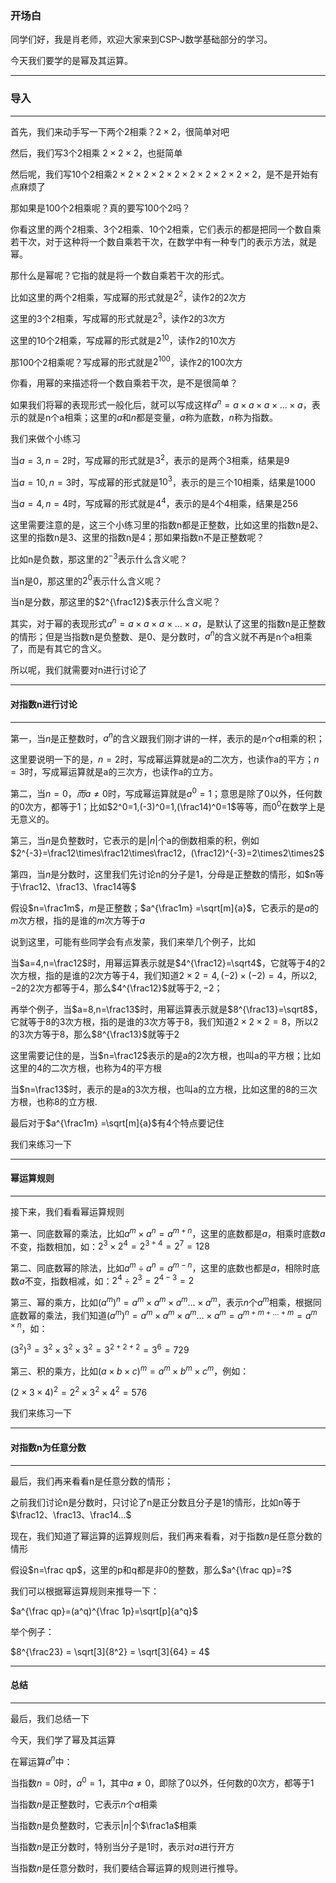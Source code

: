 ### 开场白

同学们好，我是肖老师，欢迎大家来到CSP-J数学基础部分的学习。

今天我们要学的是幂及其运算。



---

### 导入

---

首先，我们来动手写一下两个2相乘？$2\times2$，很简单对吧

然后，我们写3个2相乘 $2\times2\times2$，也挺简单

然后呢，我们写10个2相乘$2\times2\times2\times2\times2\times2\times2\times2\times2\times2$，是不是开始有点麻烦了

那如果是100个2相乘呢？真的要写100个2吗？

你看这里的两个2相乘、3个2相乘、10个2相乘，它们表示的都是把同一个数自乘若干次，对于这种将一个数自乘若干次，在数学中有一种专门的表示方法，就是幂。

那什么是幂呢？它指的就是将一个数自乘若干次的形式。

比如这里的两个2相乘，写成幂的形式就是$2^2$，读作2的2次方

这里的3个2相乘，写成幂的形式就是$2^3$，读作2的3次方

这里的10个2相乘，写成幂的形式就是$2^{10}$，读作2的10次方

那100个2相乘呢？写成幂的形式就是$2^{100}$，读作2的100次方

你看，用幂的来描述将一个数自乘若干次，是不是很简单？

如果我们将幂的表现形式一般化后，就可以写成这样$a^n = a \times a \times a \times ... \times a$，表示的就是n个a相乘；这里的$a$和$n$都是变量，$a$称为底数，$n$称为指数。

我们来做个小练习

当$a=3,n=2$时，写成幂的形式就是$3^2$，表示的是两个3相乘，结果是9

当$a=10,n=3$时，写成幂的形式就是$10^3$，表示的是三个10相乘，结果是1000

当$a=4,n=4$时，写成幂的形式就是$4^4$，表示的是4个4相乘，结果是256

这里需要注意的是，这三个小练习里的指数n都是正整数，比如这里的指数n是2、这里的指数n是3、这里的指数n是4；那如果指数n不是正整数呢？

比如n是负数，那这里的$2^{-3}$表示什么含义呢？

当n是0，那这里的$2^0$表示什么含义呢？

当n是分数，那这里的$2^{\frac12}$表示什么含义呢？

其实，对于幂的表现形式$a^n = a \times a \times a \times ... \times a$，是默认了这里的指数n是正整数的情形；但是当指数n是负整数、是0、是分数时，$a^n$的含义就不再是n个a相乘了，而是有其它的含义。

所以呢，我们就需要对n进行讨论了

---

#### 对指数n进行讨论

---

第一，当$n$是正整数时，$a^n$的含义跟我们刚才讲的一样，表示的是$n$个$a$相乘的积；

这里要说明一下的是，$n=2$时，写成幂运算就是a的二次方，也读作a的平方；$n=3$时，写成幂运算就是a的三次方，也读作a的立方。



第二，当$n=0，而a\neq0$时，写成幂运算就是$a^0=1$；意思是除了0以外，任何数的0次方，都等于1；比如$2^0=1,(-3)^0=1,(\frac14)^0=1$等等，而$0^0$在数学上是无意义的。



第三，当$n$是负整数时，它表示的是$|n|$个a的倒数相乘的积，例如$2^{-3}=\frac12\times\frac12\times\frac12，(\frac12)^{-3}=2\times2\times2$



第四，当$n$是分数时，这里我们先讨论n的分子是1，分母是正整数的情形，如$n等于\frac12、\frac13、\frac14等$

假设$n=\frac1m$，$m$是正整数；$a^{\frac1m} =\sqrt[m]{a}$，它表示的是$a$的$m$次方根，指的是谁的$m$次方等于$a$

说到这里，可能有些同学会有点发蒙，我们来举几个例子，比如

当$a=4,n=\frac12$时，用幂运算表示就是$4^{\frac12}=\sqrt4$，它就等于4的2次方根，指的是谁的2次方等于4，我们知道$2\times2=4,(-2)\times(-2)=4$，所以$2,-2$的2次方都等于4，那么$4^{\frac12}$就等于$2,-2$；

再举个例子，当$a=8,n=\frac13$时，用幂运算表示就是$8^{\frac13}=\sqrt8$，它就等于8的3次方根，指的是谁的3次方等于8，我们知道$2\times2\times2=8$，所以2的3次方等于8，那么$8^{\frac13}$就等于2

这里需要记住的是，当$n=\frac12$表示的是a的2次方根，也叫a的平方根；比如这里的4的二次方根，也称为4的平方根

当$n=\frac13$时，表示的是a的3次方根，也叫a的立方根，比如这里的8的三次方根，也称8的立方根.



最后对于$a^{\frac1m} =\sqrt[m]{a}$有4个特点要记住



我们来练习一下

---

#### 幂运算规则

---

接下来，我们看看幂运算规则

第一、同底数幂的乘法，比如$a^m\times a^n=a^{m+n}$，这里的底数都是$a$，相乘时底数$a$不变，指数相加，如：$2^3\times 2^4 = 2^{3+4}=2^7=128$



第二、同底数幂的除法，比如$a^m ÷ a^n=a^{m-n}$，这里的底数也都是$a$，相除时底数$a$不变，指数相减，如：$2^4÷ 2^3 = 2^{4-3}=2$



第三、幂的乘方，比如$(a^m)^n=a^m\times a^m \times a^m ... \times a^m$，表示$n$个$a^m$相乘，根据同底数幂的乘法，我们知道$(a^m)^n=a^m\times a^m \times a^m ... \times a^m = a^{m + m + ... + m} = a^{m\times n}$，如：

$(3^2)^3 = 3^2 \times3^2 \times3^2 = 3^{2+2+2}=3^6=729$



第三、积的乘方，比如$(a\times b \times c)^m = a^m \times b^m \times c^m$，例如：

$(2 \times 3 \times 4)^2 = 2^2 \times 3^2 \times 4^2 = 576$

我们来练习一下

---

#### 对指数n为任意分数

---

最后，我们再来看看n是任意分数的情形；

之前我们讨论n是分数时，只讨论了n是正分数且分子是1的情形，比如n等于$\frac12、\frac13、\frac14...$

现在，我们知道了幂运算的运算规则后，我们再来看看，对于指数$n$是任意分数的情形

假设$n=\frac qp$，这里的p和q都是非0的整数，那么$a^{\frac qp}=?$

我们可以根据幂运算规则来推导一下：

$a^{\frac qp}=(a^q)^{\frac 1p}=\sqrt[p]{a^q}$

举个例子：

$8^{\frac23} = \sqrt[3]{8^2} = \sqrt[3]{64} = 4$

---

#### 总结

---

最后，我们总结一下

今天，我们学了幂及其运算

在幂运算$a^n$中：

当指数$n=0$时，$a^0=1$，其中$a\neq0$，即除了0以外，任何数的0次方，都等于1

当指数$n$是正整数时，它表示$n$个$a$相乘

当指数$n$是负整数时，它表示$|n|$个$\frac1a$相乘

当指数$n$是正分数时，特别当分子是1时，表示对$a$进行开方

当指数$n$是任意分数时，我们要结合幂运算的规则进行推导。

